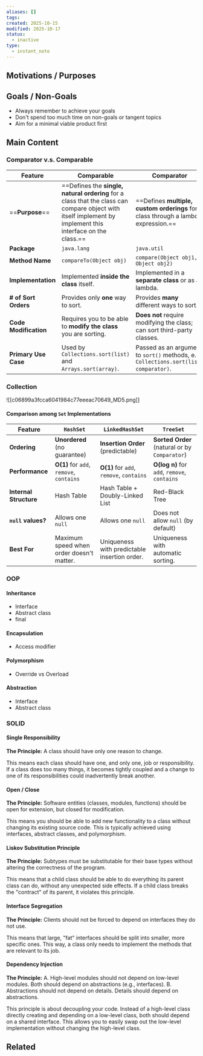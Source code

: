 ```yaml
---
aliases: []
tags:
created: 2025-10-15
modified: 2025-10-17
status:
  - inactive
type:
  - instant_note
---
```


## Motivations / Purposes

## Goals / Non-Goals
- Always remember to achieve your goals
- Don't spend too much time on non-goals or tangent topics
- Aim for a minimal viable product first

## Main Content
### Comparator v.s. Comparable

| **Feature**           | **Comparable**                                                                                                                                             | **Comparator**                                                                         |
| --------------------- | ---------------------------------------------------------------------------------------------------------------------------------------------------------- | -------------------------------------------------------------------------------------- |
| ==**Purpose**==       | ==Defines the **single, natural ordering** for a class that the class can compare object with itself implement by implement this interface on the class.== | ==Defines **multiple, custom orderings** for a class through a lambda expression.==    |
| **Package**           | `java.lang`                                                                                                                                                | `java.util`                                                                            |
| **Method Name**       | `compareTo(Object obj)`                                                                                                                                    | `compare(Object obj1, Object obj2)`                                                    |
| **Implementation**    | Implemented **inside the class** itself.                                                                                                                   | Implemented in a **separate class** or as a lambda.                                    |
| **# of Sort Orders**  | Provides only **one** way to sort.                                                                                                                         | Provides **many** different ways to sort.                                              |
| **Code Modification** | Requires you to be able to **modify the class** you are sorting.                                                                                           | **Does not** require modifying the class; can sort third-party classes.                |
| **Primary Use Case**  | Used by `Collections.sort(list)` and `Arrays.sort(array)`.                                                                                                 | Passed as an argument to `sort()` methods, e.g., `Collections.sort(list, comparator)`. |

### Collection
![[c06899a3fcca6041984c77eeeac70649_MD5.png]]

#### Comparison among `Set` Implementations

| Feature                | `HashSet`                                | `LinkedHashSet`                              | `TreeSet`                                     |
| ---------------------- | ---------------------------------------- | -------------------------------------------- | --------------------------------------------- |
| **Ordering**           | **Unordered** (no guarantee)             | **Insertion Order** (predictable)            | **Sorted Order** (natural or by `Comparator`) |
| **Performance**        | **O(1)** for `add`, `remove`, `contains` | **O(1)** for `add`, `remove`, `contains`     | **O(log n)** for `add`, `remove`, `contains`  |
| **Internal Structure** | Hash Table                               | Hash Table + Doubly-Linked List              | Red-Black Tree                                |
| **`null` values?**     | Allows one `null`                        | Allows one `null`                            | Does not allow `null` (by default)            |
| **Best For**           | Maximum speed when order doesn't matter. | Uniqueness with predictable insertion order. | Uniqueness with automatic sorting.            |

### OOP
#### Inheritance
- Interface
- Abstract class
- final

#### Encapsulation
- Access modifier

#### Polymorphism
- Override vs Overload

#### Abstraction
- Interface
- Abstract class


### SOLID
#### Single Responsibility
**The Principle:** A class should have only one reason to change.

This means each class should have one, and only one, job or responsibility. If a class does too many things, it becomes tightly coupled and a change to one of its responsibilities could inadvertently break another.

#### Open / Close
**The Principle:** Software entities (classes, modules, functions) should be open for extension, but closed for modification.

This means you should be able to add new functionality to a class without changing its existing source code. This is typically achieved using interfaces, abstract classes, and polymorphism.

#### Liskov Substitution Principle
**The Principle:** Subtypes must be substitutable for their base types without altering the correctness of the program.

This means that a child class should be able to do everything its parent class can do, without any unexpected side effects. If a child class breaks the "contract" of its parent, it violates this principle.

#### Interface Segregation
**The Principle:** Clients should not be forced to depend on interfaces they do not use.

This means that large, "fat" interfaces should be split into smaller, more specific ones. This way, a class only needs to implement the methods that are relevant to its job.

#### Dependency Injection
**The Principle:** A. High-level modules should not depend on low-level modules. Both should depend on abstractions (e.g., interfaces). B. Abstractions should not depend on details. Details should depend on abstractions.

This principle is about decoupling your code. Instead of a high-level class directly creating and depending on a low-level class, both should depend on a shared interface. This allows you to easily swap out the low-level implementation without changing the high-level class.

## Related